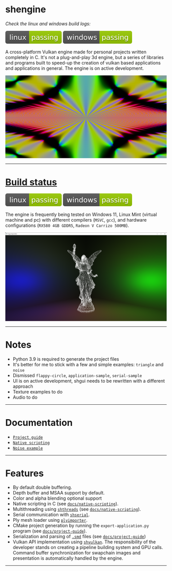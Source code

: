 # shengine

*_Check the linux and windows build logs:_*

[![linux_badge](.shci/linux/exit_code.svg)](.shci/linux/log.md)
[![windows_badge](.shci/windows/exit_code.svg)](.shci/windows/log.md)

A cross-platform Vulkan engine made for personal projects written completely in C. It's not a plug-and-play 3d engine, but a series of libraries and programs built to speed-up the creation of vulkan based applications and applications in general. The engine is on active development.

![coulomb](docs/media/noise-5.png)

---

# [Build status](./shci)

[![linux_badge](.shci/linux/exit_code.svg)](.shci/linux/log.md)
[![windows_badge](.shci/windows/exit_code.svg)](.shci/windows/log.md)

The engine is frequently being tested on Windows 11, Linux Mint (virtual machine and pc) with different compilers (`MSVC`, `gcc`), and hardware configurations (`RX580 4GB GDDR5`, `Radeon V Carrizo 500MB`).

![coulomb](docs/media/coulomb.png)

---

# Notes
 - Python 3.9 is required to generate the project files
 - It's better for me to stick with a few and simple examples: `triangle` and `noise` 
 - Dismissed `flappy-circle`, `application-sample`, `serial-sample`
 - UI is on active development, shgui needs to be rewritten with a different approach
 - Texture examples to do
 - Audio to do

---

# Documentation
 * [`Project guide`](./docs/project-guide.md)
 * [`Native scripting`](./docs/native-scripting.md)
 * [`Noise example`](./docs/noise-example.md)

---

# Features
 - By default double buffering.
 - Depth buffer and MSAA support by default.
 - Color and alpha blending optional support
 - Native scripting in C (see [`docs/native-scripting`](./docs/native-scripting.md)).
 - Multithreading using [`shthreads`](https://github.com/mrsinho/shthreads) (see [`docs/native-scripting`](./docs/native-scripting.md)).
 - Serial communication with [`shserial`](https://github.com/mrsinho/shserial).
 - Ply mesh loader using [`plyimporter`](https://github.com/mrsinho/plyimporter).
 - CMake project generation by running the `export-application.py` program (see [`docs/project-guide`](./docs/project-guide.md#generate-projects)).
- Serialization and parsing of [`.smd`](https://github.com/mrsinho/smd) files (see [`docs/project-guide`](./docs/project-guide.md#smd-files))
- Vulkan API implementation using [`shvulkan`](https://github.com/mrsinho/shvulkan). The responsibility of the developer stands on creating a pipeline building system and GPU calls. Command buffer synchronization for swapchain images and presentation is automatically handled by the engine.

---
